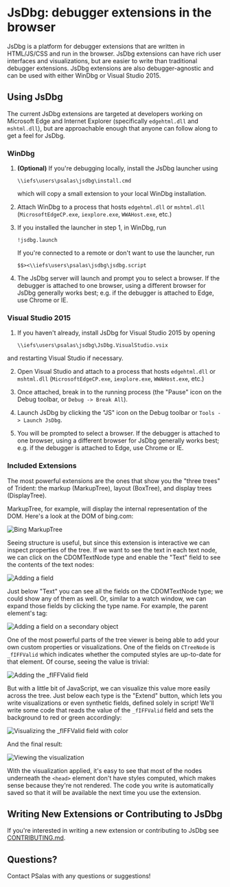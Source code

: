 # JsDbg: debugger extensions in the browser
JsDbg is a platform for debugger extensions that are written in HTML/JS/CSS and run in the browser.  JsDbg extensions can have rich user interfaces and visualizations, but are easier to write than traditional debugger extensions.  JsDbg extensions are also debugger-agnostic and can be used with either WinDbg or Visual Studio 2015.

## Using JsDbg

The current JsDbg extensions are targeted at developers working on Microsoft Edge and Internet Explorer (specifically `edgehtml.dll` and `mshtml.dll`), but are approachable enough that anyone can follow along to get a feel for JsDbg.

### WinDbg

1. **(Optional)** If you're debugging locally, install the JsDbg launcher using
    ```
    \\iefs\users\psalas\jsdbg\install.cmd
    ```

    which will copy a small extension to your local WinDbg installation.
2. Attach WinDbg to a process that hosts `edgehtml.dll` or `mshtml.dll` (`MicrosoftEdgeCP.exe`, `iexplore.exe`, `WWAHost.exe`, etc.)
3. If you installed the launcher in step 1, in WinDbg, run

    ```
    !jsdbg.launch
    ```

    If you're connected to a remote or don't want to use the launcher, run

    ```
    $$><\\iefs\users\psalas\jsdbg\jsdbg.script
    ```

4. The JsDbg server will launch and prompt you to select a browser. If the debugger is attached to one browser, using a different browser for JsDbg generally works best; e.g. if the debugger is attached to Edge, use Chrome or IE.

### Visual Studio 2015

1. If you haven't already, install JsDbg for Visual Studio 2015 by opening
    ```
    \\iefs\users\psalas\jsdbg\JsDbg.VisualStudio.vsix
    ```
and restarting Visual Studio if necessary.

2. Open Visual Studio and attach to a process that hosts `edgehtml.dll` or `mshtml.dll` (`MicrosoftEdgeCP.exe`, `iexplore.exe`, `WWAHost.exe`, etc.)

3. Once attached, break in to the running process (the "Pause" icon on the Debug toolbar, or `Debug -> Break All`).

4. Launch JsDbg by clicking the "JS" icon on the Debug toolbar or `Tools -> Launch JsDbg`.

5. You will be prompted to select a browser. If the debugger is attached to one browser, using a different browser for JsDbg generally works best; e.g. if the debugger is attached to Edge, use Chrome or IE.

### Included Extensions

The most powerful extensions are the ones that show you the "three trees" of Trident: the markup (MarkupTree), layout (BoxTree), and display trees (DisplayTree).

MarkupTree, for example, will display the internal representation of the DOM.  Here's a look at the DOM of bing.com:

![Bing MarkupTree](./readme/markuptree_1.png "Bing MarkupTree") 

Seeing structure is useful, but since this extension is interactive we can inspect properties of the tree.  If we want to see the text in each text node, we can click on the CDOMTextNode type and enable the "Text" field to see the contents of the text nodes:

![Adding a field](./readme/markuptree_2.png "Adding a field")

Just below "Text" you can see all the fields on the CDOMTextNode type; we could show any of them as well.  Or, similar to a watch window, we can expand those fields by clicking the type name.  For example, the parent element's tag:

![Adding a field on a secondary object](./readme/markuptree_3.png "Adding a field on a secondary object")

One of the most powerful parts of the tree viewer is being able to add your own custom properties or visualizations.  One of the fields on `CTreeNode` is `_fIFFValid` which indicates whether the computed styles are up-to-date for that element.  Of course, seeing the value is trivial:

![Adding the _fIFFValid field](./readme/markuptree_4.png "Adding the _fIFFValid field")

But with a little bit of JavaScript, we can visualize this value more easily across the tree.  Just below each type is the "Extend" button, which lets you write visualizations or even synthetic fields, defined solely in script!  We'll write some code that reads the value of the `_fIFFValid` field and sets the background to red or green accordingly:

![Visualizing the _fIFFValid field with color](./readme/markuptree_5.png "Visualizing the _fIFFValid field with color")

And the final result:

![Viewing the visualization](./readme/markuptree_6.png "Viewing the visualization")

With the visualization applied, it's easy to see that most of the nodes underneath the `<head>` element don't have styles computed, which makes sense because they're not rendered.  The code you write is automatically saved so that it will be available the next time you use the extension.

## Writing New Extensions or Contributing to JsDbg

If you're interested in writing a new extension or contributing to JsDbg see [CONTRIBUTING.md](./CONTRIBUTING.md).

## Questions?

Contact PSalas with any questions or suggestions!